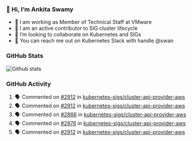 ### 👋 Hi, I’m Ankita Swamy 

- 💼 I am working as Member of Technical Staff at VMware
- 👀 I am an active contributor to SIG cluster lifecycle 
- 💞️ I’m looking to collaborate on Kubernetes and SIGs
- 💬 You can reach me out on Kubernetes Slack with handle @swan

### GitHub Stats
![Github stats](https://github-readme-stats.vercel.app/api?username=Ankitasw&count_private=true&show_icons=true&theme=tokyonight)

### GitHub Activity 
<!--START_SECTION:activity-->
1. 🗣 Commented on [#2912](https://github.com/kubernetes-sigs/cluster-api-provider-aws/issues/2912) in [kubernetes-sigs/cluster-api-provider-aws](https://github.com/kubernetes-sigs/cluster-api-provider-aws)
2. 🗣 Commented on [#2912](https://github.com/kubernetes-sigs/cluster-api-provider-aws/issues/2912) in [kubernetes-sigs/cluster-api-provider-aws](https://github.com/kubernetes-sigs/cluster-api-provider-aws)
3. 🗣 Commented on [#2866](https://github.com/kubernetes-sigs/cluster-api-provider-aws/issues/2866) in [kubernetes-sigs/cluster-api-provider-aws](https://github.com/kubernetes-sigs/cluster-api-provider-aws)
4. 🗣 Commented on [#2976](https://github.com/kubernetes-sigs/cluster-api-provider-aws/issues/2976) in [kubernetes-sigs/cluster-api-provider-aws](https://github.com/kubernetes-sigs/cluster-api-provider-aws)
5. 🗣 Commented on [#2912](https://github.com/kubernetes-sigs/cluster-api-provider-aws/issues/2912) in [kubernetes-sigs/cluster-api-provider-aws](https://github.com/kubernetes-sigs/cluster-api-provider-aws)
<!--END_SECTION:activity-->
